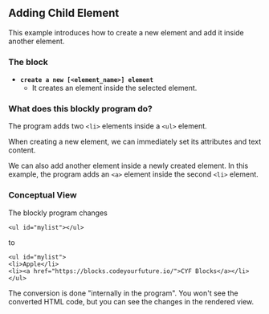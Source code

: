 ## Adding Child Element

This example introduces how to create a new element and add it inside another element.

### The block
- **`create a new [<element_name>] element`**
  - It creates an element inside the selected element.
    
### What does this blockly program do?

The program adds two `<li>` elements inside a `<ul>` element.

When creating a new element, we can immediately set its attributes and text content.

We can also add another element inside a newly created element.
In this example, the program adds an `<a>` element inside the second `<li>` element.


### Conceptual View
The blockly program changes
```
<ul id="mylist"></ul>
```
to
```
<ul id="mylist">
<li>Apple</li>
<li><a href="https://blocks.codeyourfuture.io/">CYF Blocks</a></li>
</ul>
```

The conversion is done "internally in the program". You won't see the converted HTML code, but you can see the changes in the rendered view.


